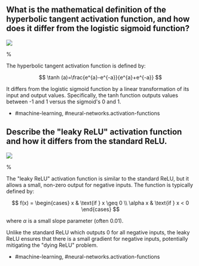 ## What is the mathematical definition of the hyperbolic tangent activation function, and how does it differ from the logistic sigmoid function?

![](https://cdn.mathpix.com/cropped/2024_05_26_acdab4f582103bf8b8a9g-1.jpg?height=1026&width=1497&top_left_y=200&top_left_x=150)

% 

The hyperbolic tangent activation function is defined by:

$$
\tanh (a)=\frac{e^{a}-e^{-a}}{e^{a}+e^{-a}}
$$

It differs from the logistic sigmoid function by a linear transformation of its input and output values. Specifically, the tanh function outputs values between -1 and 1 versus the sigmoid's 0 and 1.

- #machine-learning, #neural-networks.activation-functions

## Describe the "leaky ReLU" activation function and how it differs from the standard ReLU.

![](https://cdn.mathpix.com/cropped/2024_05_26_acdab4f582103bf8b8a9g-1.jpg?height=1026&width=1497&top_left_y=200&top_left_x=150)

% 

The "leaky ReLU" activation function is similar to the standard ReLU, but it allows a small, non-zero output for negative inputs. The function is typically defined by:

$$
f(x) = 
\begin{cases} 
x & \text{if } x \geq 0 \\
\alpha x & \text{if } x < 0
\end{cases}
$$

where $\alpha$ is a small slope parameter (often 0.01).

Unlike the standard ReLU which outputs 0 for all negative inputs, the leaky ReLU ensures that there is a small gradient for negative inputs, potentially mitigating the "dying ReLU" problem.

- #machine-learning, #neural-networks.activation-functions